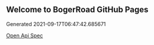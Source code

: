 ## Welcome to BogerRoad GitHub Pages

Generated 2021-09-17T06:47:42.685671

[Open Api Spec](./openapi.yaml)
